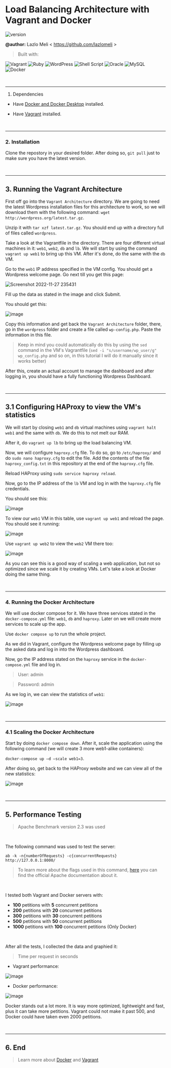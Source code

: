 # Load Balancing Architecture with Vagrant and Docker
![version](https://img.shields.io/badge/version-1.0-blue)

**@author:** Lazlo Meli \< https://github.com/lazlomeli >

> Built with: 

![Vagrant](https://img.shields.io/badge/vagrant-%231563FF.svg?style=for-the-badge&logo=vagrant&logoColor=white)
![Ruby](https://img.shields.io/badge/ruby-%23CC342D.svg?style=for-the-badge&logo=ruby&logoColor=white)
![WordPress](https://img.shields.io/badge/WordPress-%23117AC9.svg?style=for-the-badge&logo=WordPress&logoColor=white)
![Shell Script](https://img.shields.io/badge/shell_script-%23121011.svg?style=for-the-badge&logo=gnu-bash&logoColor=white)
![Oracle](https://img.shields.io/badge/Oracle-F80000?style=for-the-badge&logo=oracle&logoColor=white)
![MySQL](https://img.shields.io/badge/mysql-%2300f.svg?style=for-the-badge&logo=mysql&logoColor=white)
![Docker](https://img.shields.io/badge/docker-%230db7ed.svg?style=for-the-badge&logo=docker&logoColor=white)

<br />

_________

1. Dependencies 

- Have [Docker and Docker Desktop](https://www.docker.com/) installed.

- Have [Vagrant](https://www.vagrantup.com/) installed.

<br />

_________

### 2. Installation
Clone the repostory in your desired folder. After doing so, `git pull` just to make sure you have the latest version.

<br />

_________

## 3. Running the Vagrant Architecture

First off go into the ```Vagrant Architecture``` directory. We are going to need the latest Wordpress installation files for this architecture to work, so we will download them with the following command: ```wget http://wordpress.org/latest.tar.gz```.

Unzip it with ```tar xzf latest.tar.gz```. You should end up with a directory full of files called ```wordpress```.

Take a look at the Vagrantfile in the directory. There are four different virtual machines in it: ```web1```, ```web2```, ```db``` and ```lb```. We will start by using the command ```vagrant up web1``` to bring up this VM. After it's done, do the same with the ```db``` VM.

Go to the ```web1``` IP address specified in the VM config. You should get a Wordpress welcome page. Go next till you get this page:

![Screenshot 2022-11-27 235431](https://user-images.githubusercontent.com/72606659/204164137-644a7ff6-bc07-405b-82af-2394462a83ec.jpg)

Fill up the data as stated in the image and click Submit.

You should get this:

![image](https://user-images.githubusercontent.com/72606659/204164182-f6ed9f92-13c7-4d6f-b15f-d26beedad983.png)

Copy this information and get back the ```Vagrant Architecture``` folder, there, go in the ```wordpress``` folder and create a file called ```wp-config.php```. Paste the information in this file.

> Keep in mind you could automatically do this by using the ```sed``` command in the VM's Vagrantfile (```sed -i "s/username/wp_user/g" wp_config.php``` and so on, in this tutorial I will do it manually since it works better)

After this, create an actual account to manage the dashboard and after logging in, you should have a fully functioning Wordpress Dashboard.

<br />

_________

## 3.1 Configuring HAProxy to view the VM's statistics

We will start by closing ```web1``` and ```db``` virtual machines using ```vagrant halt web1``` and the same with ```db```. We do this to not melt our RAM.

After it, do ```vagrant up lb``` to bring up the load balancing VM.

Now, we will configure ```haproxy.cfg``` file. To do so, go to ```/etc/haproxy/``` and do ```sudo nano haproxy.cfg``` to edit the file. Add the contents of the file ```haproxy_config.txt``` in this repository at the end of the ```haproxy.cfg``` file. 

Reload HAProxy using ```sudo service haproxy reload```.

Now, go to the IP address of the ```lb``` VM and log in with the ```haproxy.cfg``` file credentials.

You should see this:

![image](https://user-images.githubusercontent.com/72606659/204164857-cca62b2f-464a-4685-951d-984ff2959fa7.png)

To view our ```web1``` VM in this table, use ```vagrant up web1``` and reload the page. You should see it running:

![image](https://user-images.githubusercontent.com/72606659/204164915-1ab0d0ce-7125-45d4-ac03-a8146e1018a4.png)

Use ```vagrant up web2``` to view the ```web2``` VM there too:

![image](https://user-images.githubusercontent.com/72606659/204164960-f14eccfb-881a-477a-ae1c-081a02a11be0.png)

As you can see this is a good way of scaling a web application, but not so optimized since we scale it by creating VMs. Let's take a look at Docker doing the same thing.

<br />

_________

### 4. Running the Docker Architecture

We will use docker compose for it. We have three services stated in the ```docker-compose.yml``` file: ```web1```, ```db``` and ```haproxy```. Later on we will create more services to scale up the app.

Use ```docker compose up``` to run the whole project.

As we did in Vagrant, configure the Wordpress welcome page by filling up the asked data and log in into the Wordpress dashboard.

Now, go the IP address stated on the ```haproxy``` service in the ```docker-compose.yml``` file and log in.

> User: admin
 
> Password: admin

As we log in, we can view the statistics of ```web1```:

![image](https://user-images.githubusercontent.com/72606659/204165323-98351643-4e14-440f-ba4a-f7703b0f01a0.png)

<br />

_________

### 4.1 Scaling the Docker Architecture

Start by doing ```docker compose down```. After it, scale the application using the following command (we will create 3 more web1-alike containers): 

```docker-compose up –d –scale web1=3```.

After doing so, get back to the HAProxy website and we can view all of the new statistics:

![image](https://user-images.githubusercontent.com/72606659/204165408-3b3d34e1-cf53-4db2-a552-c7f20d0f1a28.png)

<br />

_________

## 5. Performance Testing
> Apache Benchmark version 2.3 was used

<br />

The following command was used to test the server:

`ab -k -n{numberOfRequests} -c{concurrentRequests} http://127.0.0.1:8000/`

> To learn more about the flags used in this command, [here](https://httpd.apache.org/docs/2.4/programs/ab.html) you can find the official Apache documentation about it.

<br />

I tested both Vagrant and Docker servers with:
- **100** petitions with **5** concurrent petitions
- **200** petitions with **20** concurrent petitions
- **300** petitions with **30** concurrent petitions
- **500** petitions with **50** concurrent petitions
- **1000** petitions with **100** concurrent petitions (Only Docker)

<br />

After all the tests, I collected the data and graphied it:
> Time per request in seconds

- Vagrant performance:

![image](https://user-images.githubusercontent.com/72606659/204165870-722e1824-2541-46ad-ab6e-e95bc940beea.png)


- Docker performance: 

![image](https://user-images.githubusercontent.com/72606659/204165816-4c193602-f60a-4fe9-9267-6e81c1c0b45d.png)


Docker stands out a lot more. It is way more optimized, lightweight and fast, plus it can take more petitions. Vagrant could not make it past 500, and Docker could have taken even 2000 petitions.


<br />

_________

## 6. End
> Learn more about [Docker](https://www.docker.com/) and [Vagrant](https://www.vagrantup.com/)

